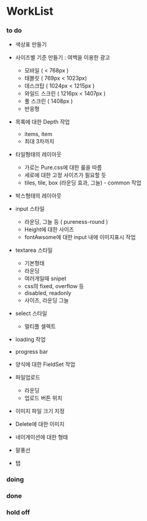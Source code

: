 # WorkList

### to do
* 색상표 만들기

* 사이즈별 기준 만들기 : 여백을 이용한 광고
    * 모바일 ( < 768px )
    * 태블릿 ( 769px < 1023px)
    * 데스크탑 ( 1024px < 1215px )
    * 와일드 스크린 ( 1216px < 1407px  )
    * 풀 스크린 ( 1408px )
    * 반응형

* 목록에 대한 Depth 작업
    * items, item
    * 최대 3차까지

* 타일형태의 레이아웃
    * 가로는 Pure.css에 대한 룰을 따름
    * 세로에 대한 고정 사이즈가 필요할 듯
    * tiles, tile, box (라운딩 효과, 그늘) - common 작업

* 박스형태의 레이아웃 

* input 스타일 
    * 라운딩, 그늘 등 ( pureness-round )
    * Height에 대한 사이즈
    * fontAwsome에 대한 input 내에 이미지표시 작업

* textarea 스타일 
    * 기본형태
    * 라운딩
    * 여러개일때 snipet
    * css의 fixed, overflow 등
    * disabled, readonly 
    * 사이즈, 라운딩 그늘

* select 스타일
    * 멀티플 셀렉트 

* loading 작업

* progress bar

* 양식에 대한 FieldSet 작업

* 파일업로드
    * 라운딩
    * 업로드 버튼 위치

* 이미지 파일 크기 지정 

* Delete에 대한 이미지

* 네이게이션에 대한 형태

* 말풍선

* 탭

### doing

### done

### hold off